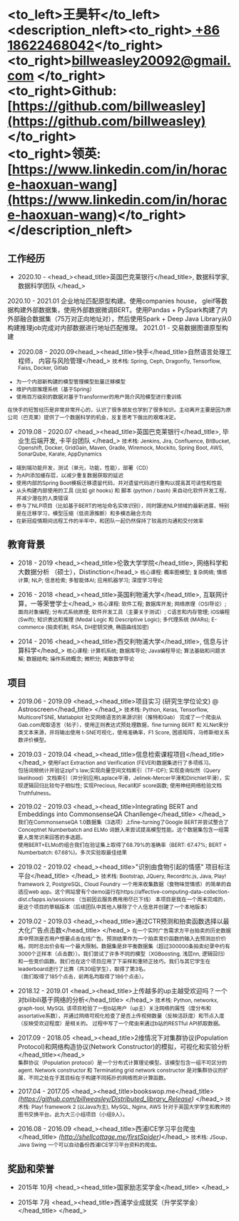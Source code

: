 # <to_left>王昊轩</to_left><description_nleft><to_right>[ +86 18622468042](tel://008618622468042)</to_right><br> <to_right>[billweasley20092@gmail.com](billweasley20092@gmail.com) </to_right><br><to_right><b>Github: </b> [https://github.com/billweasley](https://github.com/billweasley)</to_right><br><to_right><b>领英: </b> [https://www.linkedin.com/in/horace-haoxuan-wang](https://www.linkedin.com/in/horace-haoxuan-wang)</to_right></description_nleft>    

工作经历
-------
- <datetime>2020.10 -  </datetime> <head_><head_title>英国巴克莱银行</head_title>, 数据科学家, 数据科学团队 </head_>
<description>
2020.10 - 2021.01 企业地址匹配原型构建。使用companies house， gleif等数据构建外部数据集，使用外部数据微调BERT。使用Pandas + PySpark构建了内外部融合数据集（75万对正向地址对），然后使用Spark + Deep Java Library从0构建推理job完成对内部数据进行地址匹配推理。
2021.01 - 交易数据图谱原型构建
</description>

- <datetime>2020.08 - 2020.09</datetime><head_><head_title>快手</head_title>自然语言处理工程师， 内容与风险管理</head_>
<description><small>
技术栈: Spring, Ceph, Dragonfly, Tensorflow, Faiss, Docker, Gitlab
<ul>
<li>为一个内部新构建的模型管理模型批量迁移模型</li>
<li>维护内部推理系统（基于Spring）</li>
<li>使用百万级别的数据对基于Transformer的用户简介风险模型进行重训练</li>
</ul> 
在快手的短暂经历是非常非常开心的，认识了很多朋友也学到了很多知识。主动离开主要是因为原公司（巴克莱）提供了一个数据科学的机会，反复思考下做出的艰难决定。
</small></description>

- <datetime>2019.08 - 2020.07</datetime> <head_><head_title>英国巴克莱银行</head_title>, 毕业生后端开发, 卡平台团队 </head_> 
<description><small>
技术栈:
Jenkins, Jira, Confluence, BitBucket, Openshift, Docker, GridGain, Maven, Gradle, Wiremock, Mockito, Spring Boot, AWS, SonarQube, Karate, AppDynamics  
<ul>
<li>端到端功能开发，测试（单元，功能，性能），部署（CD）  </li>
<li>为API添加缓存层，以减少重复数据获取的延迟 </li>
<li>使用内部的Spring Boot模板迁移遗留代码，并对遗留代码进行重构以提高其可读性和性能  </li>
<li>从头构建内部使用的工具 (比如 git hooks) 和 脚本 (python / bash) 来自动化软件开发工程，并减少潜在的人类错误</li>
<li>参与了NLP项目（比如基于BERT的地址命名实体识别），同时跟进NLP领域的最新进展，特别是在迁移学习，模型压缩（低资源推断）和多模态融合方向 </li>
<li>在新冠疫情期间远程工作的半年中，和团队一起仍然保持了较高的沟通和交付效率</li>
</ul>
</small></description>

教育背景
--------  
- <datetime>2018 - 2019</datetime> <head_><head_title>伦敦大学学院</head_title>, 网络科学和大数据分析 （硕士），Distinction</head_>
    <description><small>核心课程: 概率图模型; 复杂网络; 情感计算; NLP; 信息检索; 多智能体AI; 应用机器学习; 深度学习导论</small></description>


- <datetime>2016 - 2018</datetime> <head_><head_title>英国利物浦大学</head_title>, 互联网计算，一等荣誉学士</head_>
    <description>
    <small>
    核心课程: 软件工程;  数据库开发; 网络原理（OSI导论）; 面向对象编程; 分布式系统原理; 软件开发工具（主要关于测试）;  C语言和内存管理; iOS编程 (Swift); 知识表达和推理 (Modal Logic 和 Descriptive Logic); 多代理系统 (MARs); E-commerce (拍卖机制, RSA, DH密钥交换, 椭圆曲线加密)  
    </small>
  </description>

- <datetime>2014 - 2016</datetime> <head_><head_title>西交利物浦大学</head_title>, 信息与计算科学</head_>
  <description>
  <small>
    核心课程: 计算机系统; 数据库导论; Java编程导论; 算法基础和问题求解; 数据结构; 操作系统概念; 微积分;  离散数学导论
  </small>
  </description>

项目
---
- <datetime>2019.06 - 2019.09</datetime> <head_><head_title>项目实习 (研究生学位论文) @ Astroscreen</head_title> </head_>
<techstack><small>技术栈: Python, Keras, Tensorflow, MulticoreTSNE, Matlabplot</small></techstack>
<description><small>
社交网络语言的来源识别（推特和Gab）
完成了一个爬虫从Gab.com爬取语言（帖子），使用正则表达式预处理数据，fine turning BERT 和 XLNet来分类文本来源，并将输出使用
t-SNE可视化，使用准确率，F1 Score, 困惑矩阵，马修斯相关系数评价模型。
</small>
</description>

- <datetime>2019.03 - 2019.04</datetime> <head_><head_title>信息检索课程项目</head_title> </head_>
<description><small>
使用Fact Extraction and Verification (FEVER)数据集进行了多项练习。  
包括词频统计并验证zipf's law;实现向量空间文档索引（TF-IDF); 实现查询似然（Query likelihood）文档索引（并分别应用Laplace平滑，Jelinek-Mercer平滑和Dirichlet平滑），实现逻辑回归比较句子相似性; 实现Precious, Recall和F score函数; 使用神经网络检验文档Truthfulness。
</small>
</description>

- <datetime>2019.02 - 2019.03</datetime> <head_><head_title>Integrating BERT and Embeddings into CommonsenseQA Chanllenge</head_title> </head_>
<description><small>
我们在CommonsenseQA 1.0数据集（3选项）上fine-turning了Google BERT并尝试整合了Conceptnet Numberbatch and ELMo 词嵌入来尝试提高模型性能。这个数据集包含一组需要人类常识来回答的多选题。  
使用BERT+ELMo的组合我们在验证集上取得了68.79%的准确率（BERT: 67.47%; BERT + Numberbatch: 67.68%)。多次实验取最佳结果</small></description>

- <datetime>2019.02 - 2019.02</datetime> <head_><head_title>"识别由食物引起的情感" 项目标注平台</head_title> </head_>
<techstack><small>技术栈: Bootstrap, JQuery, Recordrtc.js, Java, Play! framework 2, PostgreSQL, Cloud Foundry</small></techstack>
<description><small>
一个用来收集数据（食物味觉情感）的简单的自适应web app。这个网站曾有个demo运行在https://affective-computing-data-collection-dist.cfapps.io/sessions （当前因云服务费用用尽已下线）
本项目是我在一个周末完成的，是这个项目的草稿版本（后续团队中其他人移除了个人信息并创建了一个本地版本）</small>
</description>

- <datetime>2019.02 - 2019.03</datetime> <head_><head_title>通过CTR预测和拍卖函数选择以最大化广告点击数</head_title> </head_>
<description><small>
在一个实时广告需求方平台拍卖的历史数据库中预测是否用户想要点击在线广告。预测结果作为一个拍卖竞价函数的输入去预测出价价格。同时总出价会有一个最大限制。数据集是非平衡数据集（超过300000条拍卖纪录中约有3000个正样本（点击数））。我们尝试了许多不同的模型（XGBoosting, 浅层nn, 逻辑回归）和一些竞价函数。我们也在这个项目应用了下采样和重矫正技巧。我们与其它学生在leaderboard进行了比赛（共30组学生），取得了第3名。  
（我们取得了185个点击，前两名均取得了186个点击）。</small>
</description>

- <datetime>2018.12 - 2019.01</datetime> <head_><head_title>上传越多的up主越受欢迎吗？一个对bilibili基于网络的分析</head_title> </head_>
<techstack><small>技术栈: Python, networkx, graph-tool, MySQL</small></techstack>
<description><small>
该项目检验了一些b站用户（up主）关注网络的属性（度分布和assortative系数），并通过网络可视化检查了是否上传视频数量（反映活跃度）和节点入度（反映受欢迎程度）是相关的。
过程中写了一个爬虫来通过b站的RESTful API抓取数据。</small>
</description>

- <datetime>2017.09 - 2018.05</datetime> <head_><head_title>2维情况下对集群协议(Population Protocol)和网络构造协议(Network Constructor)的模拟，可视化和实验分析</head_title></head_>  
<description><small>
集群协议（Population protocol）是一个分布式计算理论模型。该模型包含一组不可区分的agent. Network constructor 和 Terminating grid network constructor 是对集群协议的扩展，不同之处在于其目标在于构建不同拓扑的网络而非计算函数。</small>
</description>

- <datetime>2017.04 - 2017.05</datetime> <head_><head_title>bookswop.me</head_title> *(https://github.com/billweasley/Distributed_library_Release)* </head_>
<techstack><small>技术栈: Play! framework 2 (以Java为主), MySQL, Nginx, AWS</small></techstack>
<description><small>
针对于英国大学学生和教师的图书交换平台。此为大三小组项目（小组9人）。</small>
</description>

- <datetime>2016.08 - 2016.09</datetime> <head_><head_title>西浦ICE学习平台爬虫</head_title> *(http://shellcottage.me/firstSpider)*</head_>
<techstack><small>技术栈: JSoup， Java Swing</small></techstack>
<description><small>
一个可以自动备份西浦ICE学习平台资料的爬虫。</small>
</description>

奖励和荣誉
--------

- <datetime>2015年 10月</datetime> <head_><head_title>国家励志奖学金</head_title> </head_>

- <datetime>2015年 7月</datetime> <head_><head_title>西浦学业成就奖（升学奖学金）</head_title> </head_>

